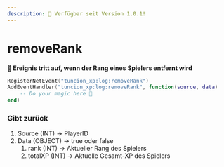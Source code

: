 ```yaml
---
description: 🔧 Verfügbar seit Version 1.0.1!
---
```


# removeRank

**📢 Ereignis tritt auf, wenn der Rang eines Spielers entfernt wird**

```lua
RegisterNetEvent("tuncion_xp:log:removeRank")
AddEventHandler("tuncion_xp:log:removeRank", function(source, data)
    -- Do your magic here 💫
end)
```

### Gibt zurück

1. Source <span className="color-blue">(INT)</span> <span className="color-orange">-> PlayerID</span>
2. Data <span className="color-blue">(OBJECT)</span> <span className="color-orange">-> true oder false</span>
   1. rank <span className="color-blue">(INT)</span> <span className="color-orange">-> Aktueller Rang des Spielers</span>
   2. totalXP <span className="color-blue">(INT)</span> <span className="color-orange">-> Aktuelle Gesamt-XP des Spielers</span>